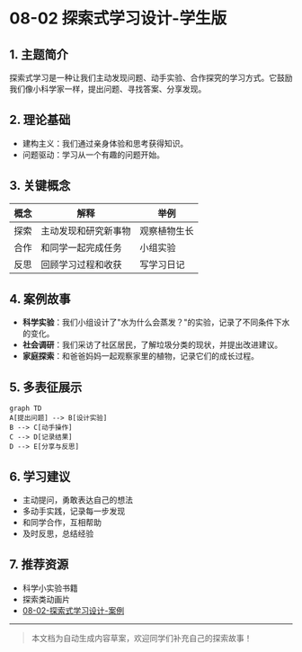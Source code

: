 # 08-02 探索式学习设计-学生版

## 1. 主题简介

探索式学习是一种让我们主动发现问题、动手实验、合作探究的学习方式。它鼓励我们像小科学家一样，提出问题、寻找答案、分享发现。

## 2. 理论基础

- 建构主义：我们通过亲身体验和思考获得知识。
- 问题驱动：学习从一个有趣的问题开始。

## 3. 关键概念

| 概念 | 解释 | 举例 |
|------|------|------|
| 探索 | 主动发现和研究新事物 | 观察植物生长 |
| 合作 | 和同学一起完成任务 | 小组实验 |
| 反思 | 回顾学习过程和收获 | 写学习日记 |

## 4. 案例故事

- **科学实验**：我们小组设计了"水为什么会蒸发？"的实验，记录了不同条件下水的变化。
- **社会调研**：我们采访了社区居民，了解垃圾分类的现状，并提出改进建议。
- **家庭探索**：和爸爸妈妈一起观察家里的植物，记录它们的成长过程。

## 5. 多表征展示

```mermaid
graph TD
A[提出问题] --> B[设计实验]
B --> C[动手操作]
C --> D[记录结果]
D --> E[分享与反思]
```

## 6. 学习建议

- 主动提问，勇敢表达自己的想法
- 多动手实践，记录每一步发现
- 和同学合作，互相帮助
- 及时反思，总结经验

## 7. 推荐资源

- 科学小实验书籍
- 探索类动画片
- [08-02-探索式学习设计-案例](../08-02-探索式学习设计-案例.md)

---

> 本文档为自动生成内容草案，欢迎同学们补充自己的探索故事！
